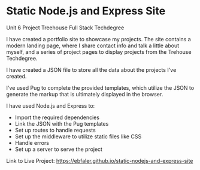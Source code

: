 # Static Node.js and Express Site
 Unit 6 Project Treehouse Full Stack Techdegree


I have created a portfolio site to showcase my projects. The site contains a modern landing page, where I share contact info and talk a little about myself, and a series of project pages to display projects from the Trehouse Techdegree.

I have created a JSON file to store all the data about the projects I've created.

I've used Pug to complete the provided templates, which utilize the JSON to generate the markup that is ultimately displayed in the browser.

I have used Node.js and Express to:

* Import the required dependencies
* Link the JSON with the Pug templates
* Set up routes to handle requests
* Set up the middleware to utilize static files like CSS
* Handle errors
* Set up a server to serve the project

Link to Live Project: https://ebfaler.github.io/static-nodejs-and-express-site

